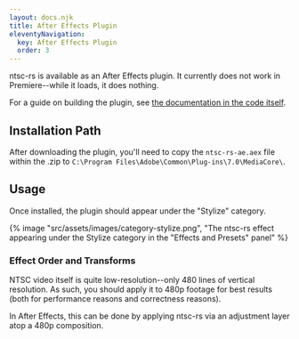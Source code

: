 ```yaml
---
layout: docs.njk
title: After Effects Plugin
eleventyNavigation:
  key: After Effects Plugin
  order: 3
---
```


ntsc-rs is available as an After Effects plugin. It currently does not work in Premiere--while it loads, it does nothing.

For a guide on building the plugin, see [the documentation in the code itself](https://github.com/valadaptive/ntsc-rs/blob/main/ae-plugin/README.md).

## Installation Path

After downloading the plugin, you'll need to copy the `ntsc-rs-ae.aex` file within the .zip to `C:\Program Files\Adobe\Common\Plug-ins\7.0\MediaCore\`.

## Usage

Once installed, the plugin should appear under the "Stylize" category.

{% image "src/assets/images/category-stylize.png", "The ntsc-rs effect appearing under the Stylize category in the \"Effects and Presets\" panel" %}

### Effect Order and Transforms

NTSC video itself is quite low-resolution--only 480 lines of vertical resolution. As such, you should apply it to 480p
footage for best results (both for performance reasons and correctness reasons).

In After Effects, this can be done by applying ntsc-rs via an adjustment layer atop a 480p composition.